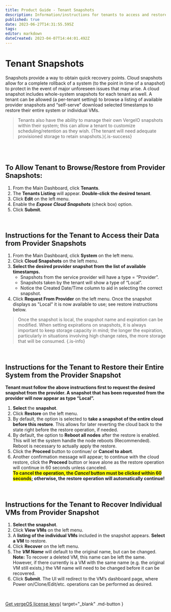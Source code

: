 ```yaml
---
title: Product Guide - Tenant Snapshots
description: Information/instructions for tenants to access and restore from provider snapshots
published: true
date: 2023-06-27T14:31:55.595Z
tags: 
editor: markdown
dateCreated: 2023-04-07T14:44:01.492Z
---
```


# Tenant Snapshots

Snapshots provide a way to obtain quick recovery points. Cloud snapshots allow for a complete rollback of a system (to the point in time of a snapshot) to protect in the event of major unforeseen issues that may arise. A cloud snapshot includes whole-system snapshots for each tenant as well. A tenant can be allowed (a per-tenant setting) to browse a listing of available provider snapshots and “self-serve” download selected timestamps to restore their entire system or individual VMs.

 > Tenants also have the ability to manage their own VergeIO snapshots within their system; this can allow a tenant to customize scheduling/retention as they wish. (The tenant will need adequate provisioned storage to retain snapshots.){.is-success}

<br>
<br>

## To Allow Tenant to Browse/Restore from Provider Snapshots:

1.  From the Main Dashboard, click **Tenants**.
2.  The **Tenants Listing** will appear. **Double-click the desired tenant**.
3.  Click **Edit** on the left menu.
4.  Enable the ***Expose Cloud Snapshots*** (check box) option.
5.  Click **Submit**.

<br>


## Instructions for the Tenant to Access their Data from Provider Snapshots

1.  From the Main Dashboard, click **System** on the left menu.
2.  Click **Cloud Snapshots** on the left menu.
3.  **Select the desired provider snapshot from the list of available timestamps.**
    -   Snapshots from the service provider will have a type = “Provider”.
    -   Snapshots taken by the tenant will show a type of “Local”.
    -   Notice the Created Date/Time column to aid in selecting the correct snapshot.
4.  Click **Request From Provider** on the left menu.
Once the snapshot displays as "Local" it is now available to use; see restore instructions below.

> Once the snapshot is local, the snapshot name and expiration can be modified. When setting expirations on snapshots, it is always important to keep storage capacity in mind; the longer the expiration, particularly in situations involving high change rates, the more storage that will be consumed. {.is-info}

<br>

## Instructions for the Tenant to Restore their Entire System from the Provider Snapshot
**Tenant must follow the above instructions first to request the desired snapshot from the provider. A snapshot that has been requested from the provider will now appear as type “Local”.**

1.  **Select** the **snapshot**.
2.  Click **Restore** on the left menu.
3.  By default, the option is selected to **take a snapshot of the entire cloud before this restore**. This allows for later reverting the cloud back to the state right before the restore operation, if needed.
4.  By default, the option to **Reboot all nodes** after the restore is enabled. This will let the system handle the node reboots (Recommended). Reboot is necessary to actually apply the restore.
5.  Click the **Proceed** button to continue/ or **Cancel to abort**.
6.  Another confirmation message will appear; to continue with the cloud restore, click the **Proceed** button or leave alone as the restore operation will continue in 60 seconds unless canceled.  
    **<span style="background:yellow"> To cancel the operation, the *Cancel* button must be clicked within 60 seconds</span>; otherwise, the restore operation will automatically continue!**
    
    
<br>

## Instructions for the Tenant to Recover Individual VMs from Provider Snapshot

1.  **Select the snapshot**.
2.  Click **View VMs** on the left menu.
3.  A **listing of the individual VMs** included in the snapshot appears. **Select a VM** to restore.
4.  Click **Recover** on the left menu.
5.  The ***VM Name*** will default to the original name, but can be changed.  
    **Note:** To recover a deleted VM, this name can be left the same. However, if there currently is a VM with the same name (e.g. the original VM still exists,) the VM name will need to be changed before it can be recovered.
6.  Click **Submit**.
The UI will redirect to the VM’s dashboard page, where Power on/Clone/Edit/etc. operations can be performed as desired.
<br>

[Get vergeOS license keys](https://www.verge.io/test-drive){ target="_blank" .md-button }